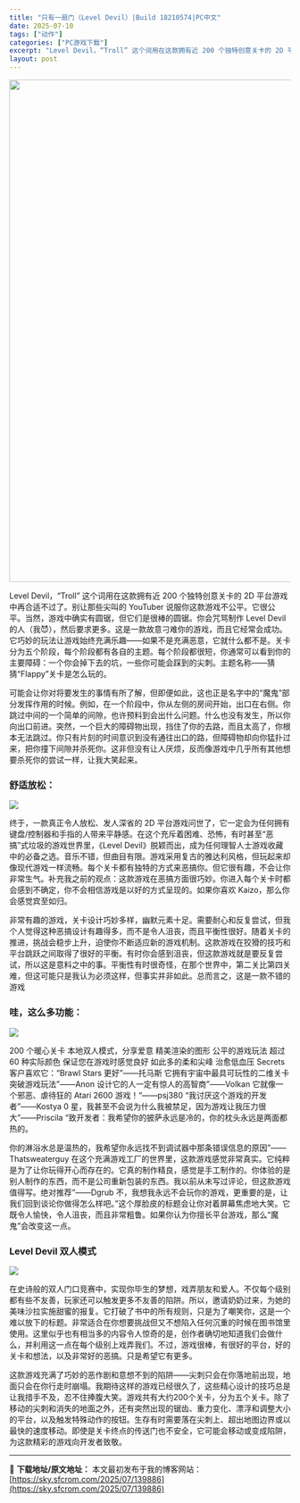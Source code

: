 ```yaml
---
title: "只有一扇门（Level Devil）|Build 18210574|PC中文"
date: 2025-07-10
tags: ["动作"]
categories: ["PC游戏下载"]
excerpt: "Level Devil，“Troll” 这个词用在这款拥有近 200 个独特创意关卡的 2D 平台游戏中再合适不过了。别让那些尖叫的 YouTuber 说服你这款游戏不公平。它很公平。当然，游戏中确实有圆锯，但它们是很棒的圆锯。你会咒骂制作 Level Devil 的人（我😈），然后要求更多。这是一&hellip;"
layout: post
---
```


<img class="aligncenter size-full wp-image-139887" src="https://sky.sfcrom.com/wp-content/uploads/2025/07/2025071008124159.webp" alt="" width="600" height="900" />

Level Devil，“Troll” 这个词用在这款拥有近 200 个独特创意关卡的 2D 平台游戏中再合适不过了。别让那些尖叫的 YouTuber 说服你这款游戏不公平。它很公平。当然，游戏中确实有圆锯，但它们是很棒的圆锯。你会咒骂制作 Level Devil 的人（我😈），然后要求更多。这是一款故意刁难你的游戏，而且它经常会成功。它巧妙的玩法让游戏始终充满乐趣——如果不是充满恶意，它就什么都不是。关卡分为五个阶段，每个阶段都有各自的主题。每个阶段都很短，你通常可以看到你的主要障碍：一个你会掉下去的坑，一些你可能会踩到的尖刺。主题名称——猜猜“Flappy”关卡是怎么玩的。

可能会让你对将要发生的事情有所了解，但即便如此，这也正是名字中的“魔鬼”部分发挥作用的时候。例如，在一个阶段中，你从左侧的房间开始，出口在右侧。你跳过中间的一个简单的间隙，也许预料到会出什么问题。什么也没有发生，所以你向出口前进。突然，一个巨大的障碍物出现，挡住了你的去路，而且太高了，你根本无法跳过。你只有片刻的时间意识到没有通往出口的路，但障碍物却向你猛扑过来，把你撞下间隙并杀死你。这非但没有让人厌烦，反而像游戏中几乎所有其他想要杀死你的尝试一样，让我大笑起来。
<h3>舒适放松：</h3>
<img src="https://shared.fastly.steamstatic.com/store_item_assets/steam/apps/3242750/ss_932b37bb72218a1511e4e9f3e504a243dc6914d8.1920x1080.jpg?t=1743000677" />

终于，一款真正令人放松、发人深省的 2D 平台游戏问世了，它一定会为任何拥有键盘/控制器和手指的人带来平静感。在这个充斥着困难、恐怖，有时甚至“恶搞”式垃圾的游戏世界里，《Level Devil》脱颖而出，成为任何理智人士游戏收藏中的必备之选。音乐不错，但曲目有限。游戏采用复古的雅达利风格，但玩起来却像现代游戏一样流畅。每个关卡都有独特的方式来恶搞你。但它很有趣，不会让你非常生气。补充我之前的观点：这款游戏在恶搞方面很巧妙。你进入每个关卡时都会感到不确定，你不会相信游戏是以好的方式呈现的。如果你喜欢 Kaizo，那么你会感觉宾至如归。

非常有趣的游戏，关卡设计巧妙多样，幽默元素十足。需要耐心和反复尝试，但我个人觉得这种恶搞设计有趣得多，而不是令人沮丧，而且平衡性很好。随着关卡的推进，挑战会稳步上升，迫使你不断适应新的游戏机制。这款游戏在狡猾的技巧和平台跳跃之间取得了很好的平衡。有时你会感到沮丧，但这款游戏就是要反复尝试，所以这是意料之中的事。平衡性有时很奇怪，在那个世界中，第二关比第四关难，但这可能只是我认为必须这样，但事实并非如此。总而言之，这是一款不错的游戏
<h3>哇，这么多功能：</h3>
<img src="https://shared.fastly.steamstatic.com/store_item_assets/steam/apps/3242750/ss_70145724f034ee9f2dba8036c2d4746b444de2a0.1920x1080.jpg?t=1743000677" />

200 个暖心关卡 本地双人模式，分享爱意 精美渲染的图形 公平的游戏玩法 超过 60 种实际颜色 保证您在游戏时感觉良好 如此多的柔和尖峰 治愈低血压 Secrets 客户喜欢它：“Brawl Stars 更好”——托马斯 它拥有宇宙中最具可玩性的二维关卡突破游戏玩法”——Anon 设计它的人一定有惊人的高智商”——Volkan 它就像一个邪恶、虐待狂的 Atari 2600 游戏！“——psj380 “我讨厌这个游戏的开发者”——Kostya 0 星，我甚至不会说为什么我被禁足，因为游戏让我压力很大”——Priscila “致开发者：我希望你的披萨永远是冷的，你的枕头永远是两面都热的。

你的淋浴水总是温热的，我希望你永远找不到调试器中那条错误信息的原因”——Thatsweaterguy 在这个充满游戏工厂的世界里，这款游戏感觉非常真实。它纯粹是为了让你玩得开心而存在的。它真的制作精良，感觉是手工制作的。你体验的是别人制作的东西，而不是公司重新包装的东西。我以前从未写过评论，但这款游戏值得写。绝对推荐”——Dgrub 不，我想我永远不会玩你的游戏，更重要的是，让我们回到谈论你做得怎么样吧。”这个厚脸皮的标题会让你对着屏幕焦虑地大笑。它既令人愉快，令人沮丧，而且非常粗鲁。如果你认为你擅长平台游戏，那么“魔鬼”会改变这一点。
<h3>Level Devil 双人模式</h3>
<img src="https://shared.fastly.steamstatic.com/store_item_assets/steam/apps/3242750/ss_b9b37b0ae4b66040134f2d8ed372c731b9d4ec11.1920x1080.jpg?t=1743000677" />

在史诗般的双人门口竞赛中，实现你毕生的梦想，戏弄朋友和爱人。不仅每个级别都有些不友善，玩家还可以触发更多不友善的陷阱。所以，邀请奶奶过来，为她的美味沙拉实施甜蜜的报复。它打破了书中的所有规则，只是为了嘲笑你，这是一个难以放下的标题。非常适合在你想要挑战但又不想陷入任何沉重的时候在图书馆里使用。这里似乎也有相当多的内容令人惊奇的是，创作者确切地知道我们会做什么，并利用这一点在每个级别上戏弄我们。不过，游戏很棒，有很好的平台，好的关卡和想法，以及非常好的恶搞。只是希望它有更多。

这款游戏充满了巧妙的恶作剧和意想不到的陷阱——尖刺只会在你落地前出现，地面只会在你行走时崩塌。我期待这样的游戏已经很久了，这些精心设计的技巧总是让我措手不及，忍不住捧腹大笑。游戏共有大约200个关卡，分为五个关卡。除了移动的尖刺和消失的地面之外，还有突然出现的锯齿、重力变化、漂浮和调整大小的平台，以及触发特殊动作的按钮。生存有时需要落在尖刺上、超出地图边界或以最快的速度移动。即使是关卡终点的传送门也不安全，它可能会移动或变成陷阱，为这款精彩的游戏向开发者致敬。

---
📖 **下载地址/原文地址：** 本文最初发布于我的博客网站：[https://sky.sfcrom.com/2025/07/139886](https://sky.sfcrom.com/2025/07/139886)
